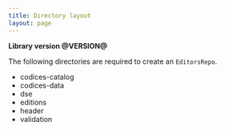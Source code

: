 ```yaml
---
title: Directory layout
layout: page
---
```


**Library version @VERSION@**

The following directories are required to create an `EditorsRepo`.


- codices-catalog
- codices-data
- dse
- editions
- header
- validation
